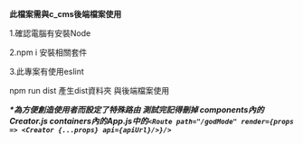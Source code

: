 **此檔案需與c_cms後端檔案使用**

1.確認電腦有安裝Node

2.npm i 安裝相關套件

3.此專案有使用eslint

npm run dist 產生dist資料夾 與後端檔案使用

**_*為方便創造使用者而設定了特殊路由 測試完記得刪掉
components內的Creator.js
containers內的App.js中的`<Route path="/godMode" render={props => <Creator {...props} api={apiUrl}/>}/>`_**